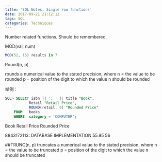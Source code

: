 ```yaml
---
title: 'SQL Notes: Single row functions'
date: 2017-09-21 21:12:12
tags: SQL
categories: Techniques
---
```


Number related functions. Should be remembered. 

MOD(val, num)

```SQL
MOD(52, 15) results in 7
```

Round(n, p)

rounds a numerical value to the stated precision, where
n = the value to be rounded
p = position of the digit to which the value n should be rounded

举例：

```SQL
SQL> SELECT isbn || ': ' || title "Book",
           Retail "Retail Price",
           ROUND(retail, 0) "Rounded Price"
    FROM   books
    WHERE  category = 'COMPUTER';
```

Book       Retail Price Rounded Price

8843172113: DATABASE IMPLEMENTATION 55.95 56

##TRUNC(n, p)
truncates a numerical value to the stated precision, where
n = the value to be truncated
p = position of the digit to which the value n should be truncated

